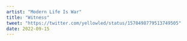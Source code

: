 ```yaml
---
artist: "Modern Life Is War"
title: "Witness"
tweet: "https://twitter.com/yellowled/status/1570498779513749505"
date: 2022-09-15
---
```


